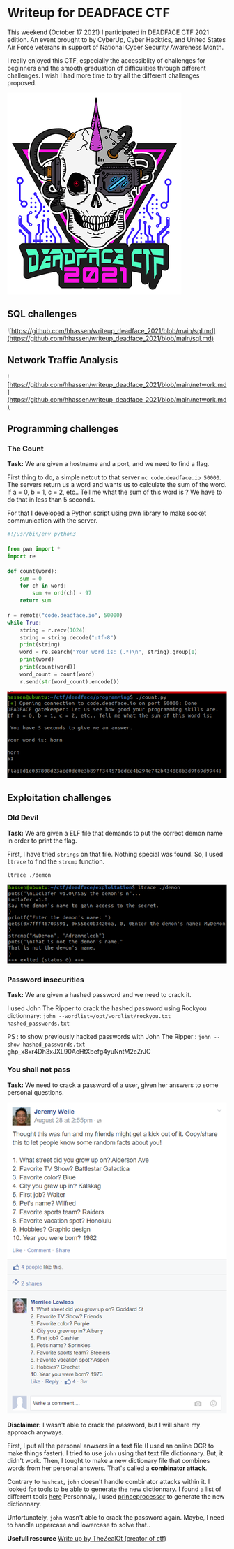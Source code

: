 # Writeup for DEADFACE CTF

This weekend (October 17 2021) I participated in DEADFACE CTF 2021 edition. An event brought to by CyberUp, Cyber Hacktics, and United States Air Force veterans in support of National Cyber Security Awareness Month.

I really enjoyed this CTF, especially the accessiblity of challenges for beginners and the smooth graduation of difficulities through different challenges.
I wish I had more time to try all the different challenges proposed.

![logo_deadface_2021](https://raw.githubusercontent.com/hhassen/writeup_deadface_2021/main/images/logo_deadface_2021.png "logo deadface ctf")

## SQL challenges
![https://github.com/hhassen/writeup_deadface_2021/blob/main/sql.md](https://github.com/hhassen/writeup_deadface_2021/blob/main/sql.md)


## Network Traffic Analysis
![https://github.com/hhassen/writeup_deadface_2021/blob/main/network.md](https://github.com/hhassen/writeup_deadface_2021/blob/main/network.md)

## Programming challenges
### The Count
**Task:** We are given a hostname and a port, and we need to find a flag.

First thing to do, a simple netcut to that server `nc code.deadface.io 50000`.
The servers return us a word and wants us to calculate the sum of the word. If a = 0, b = 1, c = 2, etc.. Tell me what the sum of this word is ?
We have to do that in less than 5 seconds.

For that I developed a Python script using pwn library to make socket communication with the server.
```python
#!/usr/bin/env python3

from pwn import *
import re

def count(word):
    sum = 0
    for ch in word:
        sum += ord(ch) - 97
    return sum

r = remote("code.deadface.io", 50000)
while True:
    string = r.recv(1024)
    string = string.decode("utf-8")
    print(string)
    word = re.search("Your word is: (.*)\n", string).group(1)
    print(word)
    print(count(word))
    word_count = count(word)
    r.send(str(word_count).encode())
```

![count program](https://raw.githubusercontent.com/hhassen/writeup_deadface_2021/main/images/count_program.png)


## Exploitation challenges
### Old Devil
**Task:** We are given a ELF file that demands to put the correct demon name in order to print the flag.

First, I have tried `strings` on that file. Nothing special was found.
So, I used `ltrace` to find the `strcmp` function. 
```
ltrace ./demon
```

![ltrace](https://raw.githubusercontent.com/hhassen/writeup_deadface_2021/main/images/ltrace.png)

### Password insecurities
**Task:** We are given a hashed password and we need to crack it.

I used John The Ripper to crack the hashed password using Rockyou dictionnary:
`john --wordlist=/opt/wordlist/rockyou.txt hashed_passwords.txt`

PS : to show previously hacked passwords with John The Ripper :
`john --show hashed_passwords.txt`
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
### You shall not pass
**Task:** We need to crack a password of a user, given her answers to some personal questions.

![Fb Screenshot](https://raw.githubusercontent.com/hhassen/writeup_deadface_2021/main/images/fb_screenshot.png)

**Disclaimer:** I wasn't able to crack the password, but I will share my approach anyways.

First, I put all the personal anwsers in a text file (I used an online OCR to make things faster). I tried to use `john` using that text file dictionnary. But, it didn't work.
Then, I tought to make a new dictionary file that combines words from her personal answers. That's called a **combinator attack**.

Contrary to `hashcat`, `john` doesn't handle combinator attacks within it. I looked for tools to be able to generate the new dictionnary. I found a list of different tools [here](https://miloserdov.org/?p=6032)
Personnaly, I used [princeprocessor](https://github.com/hashcat/princeprocessor) to generate the new dictionnary.

Unfortunately, `john` wasn't able to crack the password again. Maybe, I need to handle uppercase and lowercase to solve that..


**Usefull resource**
[Write up by TheZealOt (creator of ctf)](https://github.com/docsewell/DEADFACE-CTF-2021)